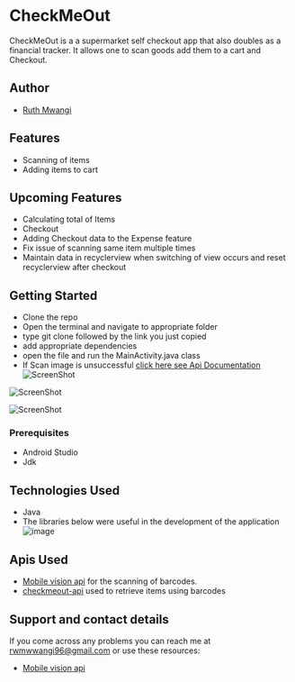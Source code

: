 # CheckMeOut

CheckMeOut is a a supermarket self checkout app that also doubles as a financial tracker. It allows one to scan goods add them to a cart and Checkout.

## Author
- [Ruth Mwangi](https://github.com/Ruth-Mwangi)

## Features
* Scanning of items
* Adding items to cart

## Upcoming Features
* Calculating total of Items
* Checkout
* Adding Checkout data to the Expense feature
* Fix issue of scanning same item multiple times
* Maintain data in recyclerview when switching of view occurs and reset recyclerview after checkout

## Getting Started

* Clone the repo
* Open the terminal and navigate to appropriate folder
* type git clone followed by the link you just copied
* add appropriate dependencies
* open the file and run the MainActivity.java class
* If Scan image is unsuccessful [click here see Api Documentation](https://checkmeout-api.herokuapp.com/)<br />
 ![ScreenShot](https://user-images.githubusercontent.com/22973263/83427164-fabc7500-a438-11ea-8923-b98b2db838c4.jpg )

 ![ScreenShot](https://user-images.githubusercontent.com/22973263/83427178-0019bf80-a439-11ea-974b-a6ad1e45c93b.jpg)
 
 ![ScreenShot](https://user-images.githubusercontent.com/22973263/83427187-0445dd00-a439-11ea-8ed5-a689e45abd43.jpg)
 
 
### Prerequisites

* Android Studio
* Jdk

## Technologies Used
* Java 
* The libraries below were useful in the development of the application <br />
 ![image](https://user-images.githubusercontent.com/22973263/83426797-63572200-a438-11ea-806d-e374c8386669.png)
 
 
 
 
## Apis Used
* [Mobile vision api](https://developers.google.com/vision/android/barcodes-overview) for the scanning of barcodes.
* [checkmeout-api](https://checkmeout-api.herokuapp.com/) used to retrieve items using barcodes


## Support and contact details
If you come across any problems you can reach me at rwmwwangi96@gmail.com or use these resources:
* [Mobile vision api](https://developers.google.com/vision/android/barcodes-overview)



